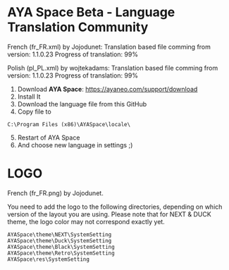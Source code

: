 # AYA Space Beta - Language Translation Community

French (fr_FR.xml) by Jojodunet:
Translation based file comming from version: 1.1.0.23
Progress of translation: 99%

Polish (pl_PL.xml) by wojtekadams:
Translation based file comming from version: 1.1.0.23
Progress of translation: 99%

1. Download **AYA Space**: https://ayaneo.com/support/download
2. Install It
3. Download the language file from this GitHub
4. Copy file to
```
C:\Program Files (x86)\AYASpace\locale\
```
5. Restart of AYA Space
6. And choose new language in settings ;) 


# LOGO

French (fr_FR.png) by Jojodunet.

You need to add the logo to the following directories, depending on which version of the layout you are using.
Please note that for NEXT & DUCK theme, the logo color may not correspond exactly yet.
```
AYASpace\theme\NEXT\SystemSetting
AYASpace\theme\Duck\SystemSetting
AYASpace\theme\Black\SystemSetting
AYASpace\theme\Retro\SystemSetting
AYASpace\res\SystemSetting
```
